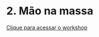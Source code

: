 # 2. Mão na massa


[Clique para acessar o workshop](https://github.com/rtancman/dfy/tree/master/workshop/pt-BR/dockerforyou/workshop)